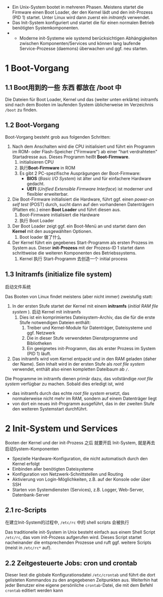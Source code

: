 

- Ein Unix-System bootet in mehreren Phasen. Meistens startet die Firmware einen Boot Loader, der den Kernel lädt und den init-Prozess (PID 1) startet. Unter Linux wird dann zuerst ein _initramfs_ verwendet.
- Das Init-System konfiguriert und startet die für einen normalen Betrieb benötigten Systemkomponenten.
- - Moderne init-Systeme wie systemd berücksichtigen Abhängigkeiten zwischen Komponenten/Services und können lang laufende Service-Prozesse (daemons) überwachen und ggf. neu starten.

# 1 Boot-Vorgang
## 1.1 Boot用到的一些 东西 都放在 /boot 中 
Die Dateien für Boot Loader, Kernel und das (weiter unten erklärte) initramfs sind nach dem Booten im laufenden System üblicherweise im Verzeichnis `/boot` zu finden.

## 1.2 Boot-Vorgang
Boot-Vorgang besteht grob aus folgenden Schritten:

1. Nach dem Anschalten wird die CPU initialisiert und führt ein Programm im ROM- oder Flash-Speicher ("Firmware") ab einer "hart verdrahteten" Startadresse aus. Dieses Programm heißt **Boot-Firmware**.  
    1. initialisieren CPU 
    2. 执行**Boot-Firmware** in ROM
    3. Es gibt 2 PC-spezifische Ausprägungen der Boot-Firmware:
        - **BIOS** (_Basic I/O System_) ist älter und für einfachere Hardware gedacht.
        - **UEFI** (_Unified Extensible Firmware Interface_) ist moderner und flexibler erweiterbar.
2. Die Boot-Firmware initialisiert die Hardware, führt ggf. einen _power-on self test_ (POST) durch, sucht dann auf den vorhandenen Datenträgern (Platten etc.) einen **Boot Loader** und führt diesen aus.
    1. Boot-Firmware initialisiert die Hardware
    2. 执行 Boot Loader 
3. Der Boot Loader zeigt ggf. ein Boot-Menü an und startet dann den **Kernel** mit den ausgewählten Optionen.
    1. Boot loader 做了什么 
4. Der Kernel führt ein gegebenes Start-Programm als ersten Prozess im System aus. Dieser **init-Prozess** mit der Prozess-ID 1 startet dann schrittweise die weiteren Komponenten des Betriebssystems.
    1. Kernel 执行 Start-Programm 去创造一个 initial process 


## 1.3 Initramfs  (initialize file system)

启动文件系统

Das Booten von Linux findet meistens (aber nicht immer) zweistufig statt:
1. In der ersten Stufe startet der Kernel mit einem **initramfs** (_initial RAM file system_ ).   启动 Kernel mit initramfs 
    1. Dies ist ein komprimiertes Dateisystem-Archiv, das die für die erste Stufe notwendigen Dateien enthält:
        1. Treiber und Kernel-Module für Datenträger, Dateisysteme und ggf. Netzwerk
        2. Die in dieser Stufe verwendeten Dienstprogramme und Bibliotheken
        3. Ein geeignetes init-Programm, das als erster Prozess im System (PID 1) läuft.
2. Das initramfs wird vom Kernel entpackt und in den RAM geladen (daher der Name). Sein Inhalt wird in der ersten Stufe als _root file system_ verwendet, enthält also einen kompletten Dateibaum ab `/`.


Die Programme im initramfs dienen primär dazu, das vollständige _root file system_ verfügbar zu machen. Sobald dies erledigt ist, wird
- das initramfs durch das echte _root file system_ ersetzt, das normalerweise nicht mehr im RAM, sondern auf einem Datenträger liegt
- von dort ein neues init-Programm ausgeführt, das in der zweiten Stufe den weiteren Systemstart durchführt.


# 2 Init-System und Services

Booten der Kernel und der init-Prozess 之后 
就要开启 Init-System, 就是再去启动System-Komponenten

- Spezielle Hardware-Konfiguration, die nicht automatisch durch den Kernel erfolgt
- Einbinden aller benötigten Dateisysteme
- Konfiguration von Netzwerk-Schnittstellen und Routing
- Aktivierung von Login-Möglichkeiten, z.B. auf der Konsole oder über SSH
- Starten von Systemdiensten (Services), z.B. Logger, Web-Server, Datenbank-Server


## 2.1 rc-Scripts

 在建立Init-System的过程中,  `/etc/rc` 中的 shell scripts 会被执行 

Das traditionelle init-System in Unix besteht einfach aus einem Shell Script `/etc/rc`, das vom init-Prozess aufgerufen wird. Dieses Script startet nacheinander die entsprechenden Prozesse und ruft ggf. weitere Scripts (meist in `/etc/rc*` auf).

## 2.2 Zeitgesteuerte Jobs: cron und crontab


Dieser liest die globale Konfigurationsdatei `/etc/crontab` und führt die dort gelisteten Kommandos zu den angegebenen Zeitpunkten aus. 
Weiterhin hat jeder Benutzer eine eigene persönliche `crontab`-Datei, die mit dem Befehl `crontab` editiert werden kann
